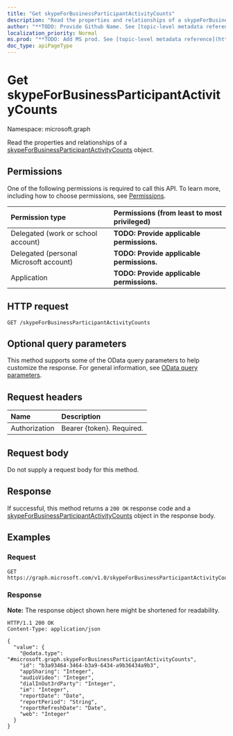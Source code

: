 ```yaml
---
title: "Get skypeForBusinessParticipantActivityCounts"
description: "Read the properties and relationships of a skypeForBusinessParticipantActivityCounts object."
author: "**TODO: Provide Github Name. See [topic-level metadata reference](https://msgo.azurewebsites.net/add/document/guidelines/metadata.html#topic-level-metadata)**"
localization_priority: Normal
ms.prod: "**TODO: Add MS prod. See [topic-level metadata reference](https://msgo.azurewebsites.net/add/document/guidelines/metadata.html#topic-level-metadata)**"
doc_type: apiPageType
---
```


# Get skypeForBusinessParticipantActivityCounts
Namespace: microsoft.graph



Read the properties and relationships of a [skypeForBusinessParticipantActivityCounts](../resources/skypeforbusinessparticipantactivitycounts.md) object.

## Permissions
One of the following permissions is required to call this API. To learn more, including how to choose permissions, see [Permissions](/graph/permissions-reference).

|Permission type|Permissions (from least to most privileged)|
|:---|:---|
|Delegated (work or school account)|**TODO: Provide applicable permissions.**|
|Delegated (personal Microsoft account)|**TODO: Provide applicable permissions.**|
|Application|**TODO: Provide applicable permissions.**|

## HTTP request

<!-- {
  "blockType": "ignored"
}
-->
``` http
GET /skypeForBusinessParticipantActivityCounts
```

## Optional query parameters
This method supports some of the OData query parameters to help customize the response. For general information, see [OData query parameters](/graph/query-parameters).

## Request headers
|Name|Description|
|:---|:---|
|Authorization|Bearer {token}. Required.|

## Request body
Do not supply a request body for this method.

## Response

If successful, this method returns a `200 OK` response code and a [skypeForBusinessParticipantActivityCounts](../resources/skypeforbusinessparticipantactivitycounts.md) object in the response body.

## Examples

### Request
<!-- {
  "blockType": "request",
  "name": "get_skypeforbusinessparticipantactivitycounts"
}
-->
``` http
GET https://graph.microsoft.com/v1.0/skypeForBusinessParticipantActivityCounts
```


### Response
**Note:** The response object shown here might be shortened for readability.
<!-- {
  "blockType": "response",
  "truncated": true,
  "@odata.type": "microsoft.graph.skypeForBusinessParticipantActivityCounts"
}
-->
``` http
HTTP/1.1 200 OK
Content-Type: application/json

{
  "value": {
    "@odata.type": "#microsoft.graph.skypeForBusinessParticipantActivityCounts",
    "id": "b3a93464-3464-b3a9-6434-a9b36434a9b3",
    "appSharing": "Integer",
    "audioVideo": "Integer",
    "dialInOut3rdParty": "Integer",
    "im": "Integer",
    "reportDate": "Date",
    "reportPeriod": "String",
    "reportRefreshDate": "Date",
    "web": "Integer"
  }
}
```

